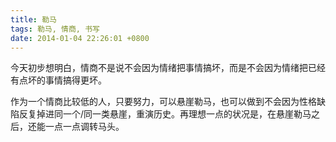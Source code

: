 ```yaml
---
title: 勒马
tags: 勒马, 情商, 书写
date: 2014-01-04 22:26:01 +0800
---
```



今天初步想明白，情商不是说不会因为情绪把事情搞坏，而是不会因为情绪把已经有点坏的事情搞得更坏。

作为一个情商比较低的人，只要努力，可以悬崖勒马，也可以做到不会因为性格缺陷反复掉进同一个/同一类悬崖，重演历史。再理想一点的状况是，在悬崖勒马之后，还能一点一点调转马头。

